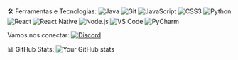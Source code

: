
🛠️ Ferramentas e Tecnologias:
![Java](https://img.shields.io/badge/Java-ED8B00?style=for-the-badge&logo=java&logoColor=white)
![Git](https://img.shields.io/badge/Git-F05032?style=for-the-badge&logo=git&logoColor=white)
![JavaScript](https://img.shields.io/badge/JavaScript-F7DF1E?style=for-the-badge&logo=javascript&logoColor=black)
![CSS3](https://img.shields.io/badge/CSS3-1572B6?style=for-the-badge&logo=css3&logoColor=white)
![Python](https://img.shields.io/badge/Python-3776AB?style=for-the-badge&logo=python&logoColor=white)
![React](https://img.shields.io/badge/React-20232A?style=for-the-badge&logo=react&logoColor=61DAFB)
![React Native](https://img.shields.io/badge/React_Native-20232A?style=for-the-badge&logo=react&logoColor=61DAFB)
![Node.js](https://img.shields.io/badge/Node.js-43853D?style=for-the-badge&logo=node.js&logoColor=white)
![VS Code](https://img.shields.io/badge/VS%20Code-007ACC?style=for-the-badge&logo=visual%20studio%20code&logoColor=white)
![PyCharm](https://img.shields.io/badge/PyCharm_Community-000000?style=for-the-badge&logo=pycharm&logoColor=white)

Vamos nos conectar:
[![Discord](https://img.shields.io/badge/Discord-7289DA?style=for-the-badge&logo=discord&logoColor=white)](https://discord.com/users/941636429056979005)

📊 GitHub Stats:
![Your GitHub stats](https://github-readme-stats.vercel.app/api?username=roxiinha&show_icons=true&theme=radical)
